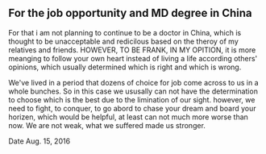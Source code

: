 ## For the job opportunity and MD degree in China

For that i am not planning to continue to be a doctor in China, which is thought to be unacceptable and redicilous based on the theroy of my relatives and friends. HOWEVER, TO BE FRANK, IN MY OPITION, it is more meanging to follow your own heart instead of living a life according others' opinions, which usually determined which is right and which is wrong.



We've lived in a period that dozens of choice for job come across to us in a whole bunches. So in this case we ususally can not have the determination to choose which is the best due to the limination of our sight. however, we need to fight, to conquer, to go abord to chase your dream and board your horizen, which would be helpful, at least can not much more worse than now. We are not weak, what we suffered made us stronger.



Date Aug. 15, 2016

